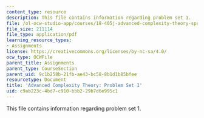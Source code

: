 ```yaml
---
content_type: resource
description: This file contains information regarding problem set 1.
file: /ol-ocw-studio-app/courses/18-405j-advanced-complexity-theory-spring-2016/c9ab223c4bd7c910bbb229b7d6e995c1_MIT18_405JS16_pset1.pdf
file_size: 211114
file_type: application/pdf
learning_resource_types:
- Assignments
license: https://creativecommons.org/licenses/by-nc-sa/4.0/
ocw_type: OCWFile
parent_title: Assignments
parent_type: CourseSection
parent_uid: 9c1b258b-21fb-ae43-bc58-8b1d1b85bfee
resourcetype: Document
title: 'Advanced Complexity Theory: Problem Set 1'
uid: c9ab223c-4bd7-c910-bbb2-29b7d6e995c1
---
```

This file contains information regarding problem set 1.